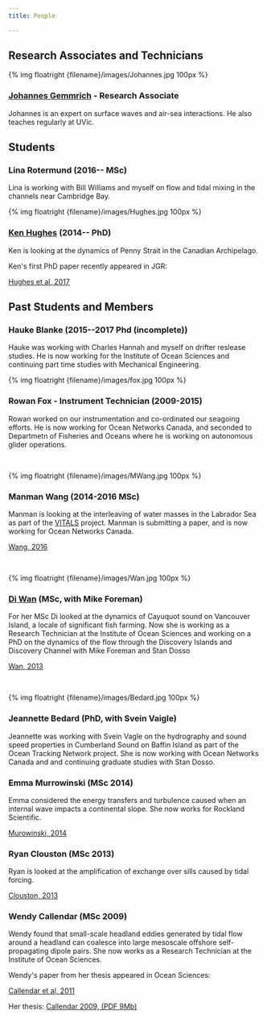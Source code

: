 ```yaml
---
title: People

---
```

## Research Associates and Technicians

{% img floatright {filename}/images/Johannes.jpg 100px %}

### [Johannes Gemmrich](http://web.uvic.ca/~gemmrich/) - Research Associate
Johannes is an expert on surface waves and air-sea interactions.  He also teaches regularly at UVic.
<br clear="all">


## Students

### Lina Rotermund (2016-- MSc)

Lina is working with Bill Williams and myself on flow and tidal mixing in the channels near Cambridge Bay.

{% img floatright {filename}/images/Hughes.jpg 100px %}
### [Ken Hughes](http://kghughes.com) (2014-- PhD)

Ken is looking at the dynamics of Penny Strait in the Canadian Archipelago.

Ken's first PhD paper recently appeared in JGR:

[Hughes et al, 2017](http://dx.doi.org/10.1002/2016JC012235)
<br clear="all">


## Past Students and Members

### Hauke Blanke (2015--2017 Phd (incomplete))

Hauke was working with Charles Hannah and myself on drifter reslease studies.  He is now working for the Institute of Ocean Sciences and continuing part time studies with Mechanical Engineering.  

{% img floatright {filename}/images/fox.jpg 100px %}
### Rowan Fox - Instrument Technician (2009-2015)

Rowan worked on our instrumentation and co-ordinated our seagoing efforts.  He is now working for Ocean Networks Canada, and seconded to Departmetn of Fisheries and Oceans where he is working on autonomous glider operations.  


<br clear="all">


{% img floatright {filename}/images/MWang.jpg 100px %}
### Manman Wang (2014-2016 MSc)

Manman is looking at the interleaving of water masses in the Labrador Sea as part of the 
[VITALS](http://knossos.eas.ualberta.ca/vitals/) project.  Manman is submitting a paper, and is now working for Ocean Networks Canada.  

[Wang, 2016](https://dspace.library.uvic.ca/handle/1828/7460)


<br clear="all">



{% img floatright {filename}/images/Wan.jpg 100px %}
### [Di Wan](http://web.uvic.ca/~diwan/Home.html) (MSc, with Mike Foreman) 

For her MSc Di looked at the dynamics of Cayuquot sound on Vancouver Island, a
locale of significant fish farming.  Now she is working as a Research Technician at the Institute of Ocean Sciences and working on a PhD on the dynamics of the flow through the Discovery Islands and Discovery Channel with Mike Foreman and Stan Dosso

[Wan, 2013](http://hdl.handle.net/1828/5101)

<br clear="all">

{% img floatright {filename}/images/Bedard.jpg 100px %}
### Jeannette Bedard (PhD, with Svein Vaigle)

Jeannette was working with Svein Vagle on the hydrography and sound
speed properties in Cumberland Sound on Baffin Island as part of the
Ocean Tracking Network project.  She is now working with Ocean Networks Canada and and continuing graduate studies with Stan Dosso.  


### Emma Murrowinski  (MSc 2014)

Emma considered the energy transfers and turbulence caused when an
internal wave impacts a continental slope.  She now works for Rockland Scientific.  

[Murowinski, 2014](http://dspace.library.uvic.ca:8080/handle/1828/5336)


### Ryan Clouston (MSc 2013)

Ryan is looked at the amplification of exchange over sills caused by
tidal forcing. 

[Clouston, 2013](http://dspace.library.uvic.ca:8080/handle/1828/4693)

### Wendy Callendar  (MSc 2009)

Wendy found that small-scale headland eddies generated by tidal flow
around a headland can coalesce into large mesoscale offshore
self-propagating dipole pairs. She now works as a Research Technician at the Institute of Ocean Sciences.  

Wendy's paper from her thesis appeared in Ocean Sciences:

[Callendar et al, 2011](http://dx.doi.org/10.5194/os-7-487-2011)

Her thesis: [Callendar 2009, (PDF 9Mb)](./pdfs/Callendar09.pdf)

